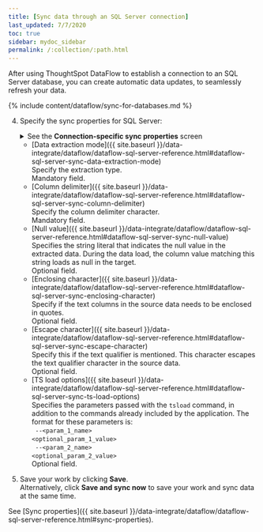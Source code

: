 ```yaml
---
title: [Sync data through an SQL Server connection]
last_updated: 7/7/2020
toc: true
sidebar: mydoc_sidebar
permalink: /:collection/:path.html
---
```

After using ThoughtSpot DataFlow to establish a connection to an SQL Server database, you can create automatic data updates, to seamlessly refresh your data.

{% include content/dataflow/sync-for-databases.md %}

4. Specify the sync properties for SQL Server:

   <details>
     <summary>See the <strong>Connection-specific sync properties</strong> screen</summary><p><img src="../../images/dataflow-set-sync-properties-draft.png" alt="Enter sync details" /></p>
   </details>

   <!--![Enter connection details]({{ site.baseurl }}/images/dataflow-sql-server-sync.png "Enter connection details")-->

   * [Data extraction mode]({{ site.baseurl }}/data-integrate/dataflow/dataflow-sql-server-reference.html#dataflow-sql-server-sync-data-extraction-mode)<br/>Specify the extraction type.<br/>Mandatory field.
   * [Column delimiter]({{ site.baseurl }}/data-integrate/dataflow/dataflow-sql-server-reference.html#dataflow-sql-server-sync-column-delimiter)<br/>Specify the column delimiter character.<br/>Mandatory field.
   * [Null value]({{ site.baseurl }}/data-integrate/dataflow/dataflow-sql-server-reference.html#dataflow-sql-server-sync-null-value)<br/>Specifies the string literal that indicates the null value in the extracted data. During the data load, the column value matching this string loads as null in the target.<br/>Optional field.
   * [Enclosing character]({{ site.baseurl }}/data-integrate/dataflow/dataflow-sql-server-reference.html#dataflow-sql-server-sync-enclosing-character)<br/>Specify if the text columns in the source data needs to be enclosed in quotes.<br/>Optional field.
   * [Escape character]({{ site.baseurl }}/data-integrate/dataflow/dataflow-sql-server-reference.html#dataflow-sql-server-sync-escape-character)<br/>Specify this if the text qualifier is mentioned. This character escapes the text qualifier character in the source data.<br/>Optional field.
   * [TS load options]({{ site.baseurl }}/data-integrate/dataflow/dataflow-sql-server-reference.html#dataflow-sql-server-sync-ts-load-options)<br/>Specifies the parameters passed with the <code>tsload</code> command, in addition to the commands already included by the application. The format for these parameters is:<br/><code> --&lt;param_1_name&gt; &lt;optional_param_1_value&gt;</code><br/><code> --&lt;param_2_name&gt; &lt;optional_param_2_value&gt;</code><br/>Optional field.

5. Save your work by clicking **Save**.<br/>Alternatively, click **Save and sync now** to save your work and sync data at the same time.

See [Sync properties]({{ site.baseurl }}/data-integrate/dataflow/dataflow-sql-server-reference.html#sync-properties).
